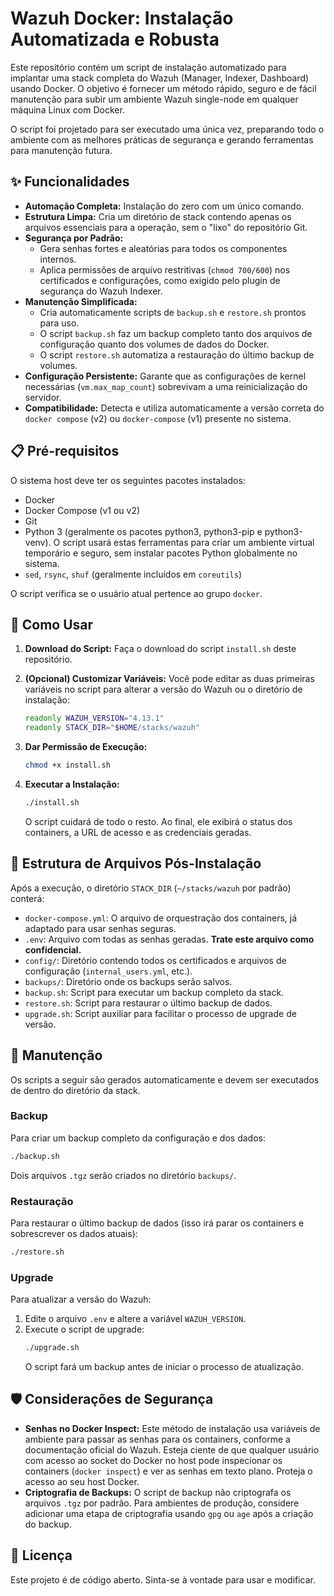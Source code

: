 # Wazuh Docker: Instalação Automatizada e Robusta

Este repositório contém um script de instalação automatizado para implantar uma stack completa do Wazuh (Manager, Indexer, Dashboard) usando Docker. O objetivo é fornecer um método rápido, seguro e de fácil manutenção para subir um ambiente Wazuh single-node em qualquer máquina Linux com Docker.

O script foi projetado para ser executado uma única vez, preparando todo o ambiente com as melhores práticas de segurança e gerando ferramentas para manutenção futura.

## ✨ Funcionalidades

-   **Automação Completa:** Instalação do zero com um único comando.
-   **Estrutura Limpa:** Cria um diretório de stack contendo apenas os arquivos essenciais para a operação, sem o "lixo" do repositório Git.
-   **Segurança por Padrão:**
    -   Gera senhas fortes e aleatórias para todos os componentes internos.
    -   Aplica permissões de arquivo restritivas (`chmod 700/600`) nos certificados e configurações, como exigido pelo plugin de segurança do Wazuh Indexer.
-   **Manutenção Simplificada:**
    -   Cria automaticamente scripts de `backup.sh` e `restore.sh` prontos para uso.
    -   O script `backup.sh` faz um backup completo tanto dos arquivos de configuração quanto dos volumes de dados do Docker.
    -   O script `restore.sh` automatiza a restauração do último backup de volumes.
-   **Configuração Persistente:** Garante que as configurações de kernel necessárias (`vm.max_map_count`) sobrevivam a uma reinicialização do servidor.
-   **Compatibilidade:** Detecta e utiliza automaticamente a versão correta do `docker compose` (v2) ou `docker-compose` (v1) presente no sistema.

## 📋 Pré-requisitos

O sistema host deve ter os seguintes pacotes instalados:
* Docker
* Docker Compose (v1 ou v2)
* Git
* Python 3 (geralmente os pacotes python3, python3-pip e python3-venv). O script usará estas ferramentas para criar um ambiente virtual temporário e seguro, sem instalar pacotes Python globalmente no sistema.
* `sed`, `rsync`, `shuf` (geralmente incluídos em `coreutils`)

O script verifica se o usuário atual pertence ao grupo `docker`.

## 🚀 Como Usar

1.  **Download do Script:**
    Faça o download do script `install.sh` deste repositório.

2.  **(Opcional) Customizar Variáveis:**
    Você pode editar as duas primeiras variáveis no script para alterar a versão do Wazuh ou o diretório de instalação:
    ```bash
    readonly WAZUH_VERSION="4.13.1"
    readonly STACK_DIR="$HOME/stacks/wazuh"
    ```

3.  **Dar Permissão de Execução:**
    ```bash
    chmod +x install.sh
    ```

4.  **Executar a Instalação:**
    ```bash
    ./install.sh
    ```
    O script cuidará de todo o resto. Ao final, ele exibirá o status dos containers, a URL de acesso e as credenciais geradas.

## 📁 Estrutura de Arquivos Pós-Instalação

Após a execução, o diretório `STACK_DIR` (`~/stacks/wazuh` por padrão) conterá:

-   `docker-compose.yml`: O arquivo de orquestração dos containers, já adaptado para usar senhas seguras.
-   `.env`: Arquivo com todas as senhas geradas. **Trate este arquivo como confidencial.**
-   `config/`: Diretório contendo todos os certificados e arquivos de configuração (`internal_users.yml`, etc.).
-   `backups/`: Diretório onde os backups serão salvos.
-   `backup.sh`: Script para executar um backup completo da stack.
-   `restore.sh`: Script para restaurar o último backup de dados.
-   `upgrade.sh`: Script auxiliar para facilitar o processo de upgrade de versão.

## 🔧 Manutenção

Os scripts a seguir são gerados automaticamente e devem ser executados de dentro do diretório da stack.

### Backup

Para criar um backup completo da configuração e dos dados:
```bash
./backup.sh
```
Dois arquivos `.tgz` serão criados no diretório `backups/`.

### Restauração

Para restaurar o último backup de dados (isso irá parar os containers e sobrescrever os dados atuais):
```bash
./restore.sh
```

### Upgrade

Para atualizar a versão do Wazuh:
1.  Edite o arquivo `.env` e altere a variável `WAZUH_VERSION`.
2.  Execute o script de upgrade:
    ```bash
    ./upgrade.sh
    ```
    O script fará um backup antes de iniciar o processo de atualização.

## 🛡️ Considerações de Segurança

-   **Senhas no Docker Inspect:** Este método de instalação usa variáveis de ambiente para passar as senhas para os containers, conforme a documentação oficial do Wazuh. Esteja ciente de que qualquer usuário com acesso ao socket do Docker no host pode inspecionar os containers (`docker inspect`) e ver as senhas em texto plano. Proteja o acesso ao seu host Docker.
-   **Criptografia de Backups:** O script de backup não criptografa os arquivos `.tgz` por padrão. Para ambientes de produção, considere adicionar uma etapa de criptografia usando `gpg` ou `age` após a criação do backup.

## 📄 Licença

Este projeto é de código aberto. Sinta-se à vontade para usar e modificar.
